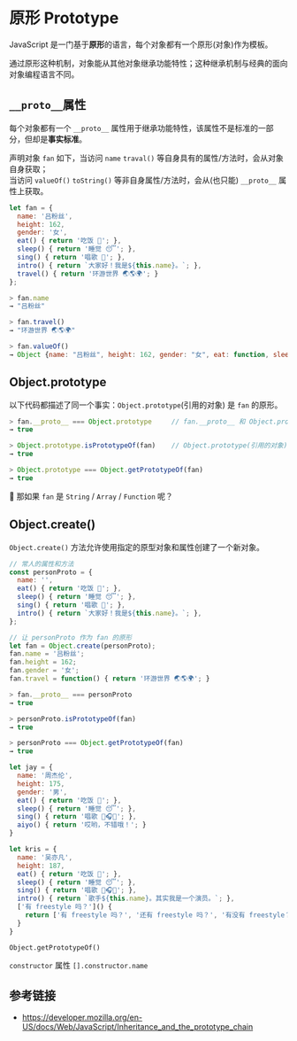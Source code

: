# 原形 Prototype

JavaScript 是一门基于**原形**的语言，每个对象都有一个原形(对象)作为模板。

通过原形这种机制，对象能从其他对象继承功能特性；这种继承机制与经典的面向对象编程语言不同。

## `__proto__`属性
每个对象都有一个 `__proto__` 属性用于继承功能特性，该属性不是标准的一部分，但却是**事实标准**。  

声明对象 `fan` 如下，当访问 `name` `traval()` 等自身具有的属性/方法时，会从对象自身获取；  
当访问 `valueOf()` `toString()` 等非自身属性/方法时，会从(也只能) `__proto__` 属性上获取。
```javascript
let fan = {
  name: '吕粉丝',
  height: 162,
  gender: '女',
  eat() { return '吃饭 🍚'; },
  sleep() { return '睡觉 😴'; },
  sing() { return '唱歌 🎤'; },
  intro() { return `大家好！我是${this.name}。`; },
  travel() { return '环游世界 🌏🌎🌍'; }
};
```
```javascript
> fan.name
→ "吕粉丝"

> fan.travel()
→ "环游世界 🌏🌎🌍"

> fan.valueOf()
→ Object {name: "吕粉丝", height: 162, gender: "女", eat: function, sleep: function…}
```
## Object.prototype
以下代码都描述了同一个事实：`Object.prototype`(引用的对象) 是 `fan` 的原形。
```javascript
> fan.__proto__ === Object.prototype     // fan.__proto__ 和 Object.prototype 引用同一对象
→ true

> Object.prototype.isPrototypeOf(fan)    // Object.prototype(引用的对象) 是 fan 的原形
→ true

> Object.prototype === Object.getPrototypeOf(fan)
→ true
```
🤔 那如果 `fan` 是 `String` / `Array` / `Function` 呢？

## Object.create()
`Object.create()` 方法允许使用指定的原型对象和属性创建了一个新对象。
```javascript
// 常人的属性和方法
const personProto = {
  name: '',
  eat() { return '吃饭 🍚'; },
  sleep() { return '睡觉 😴'; },
  sing() { return '唱歌 🎤'; },
  intro() { return `大家好！我是${this.name}。`; },
};

// 让 personProto 作为 fan 的原形
let fan = Object.create(personProto);
fan.name = '吕粉丝';
fan.height = 162;
fan.gender = '女';
fan.travel = function() { return '环游世界 🌏🌎🌍'; }
```
```javascript
> fan.__proto__ === personProto
→ true

> personProto.isPrototypeOf(fan)
→ true

> personProto === Object.getPrototypeOf(fan)
→ true 
```

```javascript
let jay = {
  name: '周杰伦',
  height: 175,
  gender: '男',
  eat() { return '吃饭 🍚'; },
  sleep() { return '睡觉 😴'; },
  sing() { return '唱歌 🎤🎧🎸'; },
  aiyo() { return '哎哟，不错哦！'; }
}

let kris = {
  name: '吴亦凡',
  height: 187,
  eat() { return '吃饭 🍚'; },
  sleep() { return '睡觉 😴'; },
  sing() { return '唱歌 🎤🎧🎸'; },
  intro() { return `歌手${this.name}。其实我是一个演员。`; },
  ['有 freestyle 吗？']() {
    return ['有 freestyle 吗？', '还有 freestyle 吗？', '有没有 freestyle？'][Math.floor(Math.random() * 3)];
  }
}
```


`Object.getPrototypeOf()`

`constructor` 属性
`[].constructor.name`

## 参考链接
* https://developer.mozilla.org/en-US/docs/Web/JavaScript/Inheritance_and_the_prototype_chain
